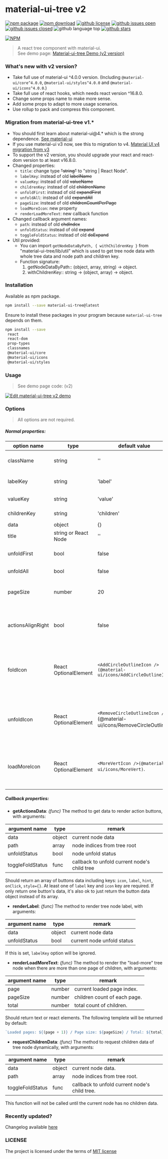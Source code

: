 # material-ui-tree v2
[![npm package](https://img.shields.io/npm/v/material-ui-tree.svg)](https://www.npmjs.org/package/material-ui-tree)
[![npm download](https://img.shields.io/npm/dt/material-ui-tree.svg)](https://www.npmjs.org/package/material-ui-tree)
[![github license](https://img.shields.io/github/license/shallinta/material-ui-tree.svg)](https://github.com/shallinta/material-ui-tree/blob/master/LICENSE)
[![github issues open](https://img.shields.io/github/issues/shallinta/material-ui-tree.svg)](https://github.com/shallinta/material-ui-tree/issues?q=is%3Aopen+is%3Aissue)
[![github issues closed](https://img.shields.io/github/issues-closed/shallinta/material-ui-tree.svg)](https://github.com/shallinta/material-ui-tree/issues?q=is%3Aissue+is%3Aclosed)
![github language top](https://img.shields.io/github/languages/top/shallinta/material-ui-tree.svg)
[![github stars](https://img.shields.io/github/stars/shallinta/material-ui-tree.svg?style=social&label=Stars)](https://github.com/shallinta/material-ui-tree)  

[![NPM](https://nodei.co/npm/material-ui-tree.png?downloads=true&downloadRank=true&stars=true)](https://www.npmjs.com/package/material-ui-tree)
> A react tree component with material-ui.  
> See demo page: [Material-ui-tree Demo (v2 version)](https://94wyyw992r.codesandbox.io/)

### What's new with v2 version?
- Take full use of material-ui ^4.0.0 version. (Including `@material-ui/core^4.0.0`, `@material-ui/styles^4.0.0` and `@material-ui/icons^4.0.0`.)
- Take full use of react hooks, which needs react version ^16.8.0.
- Change some props name to make more sense.
- Add some props to adapt to more usage scenarios.
- Use rollup to pack and compress this component.

### Migration from material-ui-tree v1.*
- You should first learn about material-ui@4.* which is the strong dependence. [See material-ui](https://material-ui.com/)
- If you use material-ui v3 now, see this to migration to v4. [Material UI v4 migration from v3](https://material-ui.com/guides/migration-v3/)
- To support the v2 version, you should upgrade your react and react-dom version to at least v16.8.0.
- Changed properties:
  - `title`: change type <del>"string"</del> to "string | React Node".
  - `labelKey`: instead of old <del>labelName</del>
  - `valueKey`: instead of old <del>valueName</del>
  - `childrenKey`: instead of old <del>childrenName</del>
  - `unfoldFirst`: instead of old <del>expandFirst</def>
  - `unfoldAll`: instead of old <del>expandAll</del>
  - `pageSize`: instead of old <del>childrenCountPerPage</del>
  - `loadMoreIcon`: new property
  - `renderLoadMoreText`: new callback function
- Changed callback argument names:
  - `path`: instead of old <del>chdIndex</del>
  - `unfoldStatus`: instead of old <del>expand</del>
  - `toggleFoldStatus`: instead of old <del>doExpand</del>
- Util provided:
  - You can import `getNodeDataByPath, { withChildrenKey }` from "material-ui-tree/lib/util" which is used to get tree node data with whole tree data and node path and children key.  
  - Function signature:
    1. getNodeDataByPath:: (object, array, string) -> object.
    2. withChildrenKey:: string -> (object, array) -> object.


### Installation
Available as npm package.
```sh
npm install --save material-ui-tree@latest
```
Ensure to install these packages in your program because `material-ui-tree` depends on them.
```sh
npm install --save
 react
 react-dom
 prop-types
 classnames
 @material-ui/core
 @material-ui/icons
 @material-ui/styles
```


### Usage
>  See demo page code: (v2)  

[![Edit material-ui-tree v2 demo](https://codesandbox.io/static/img/play-codesandbox.svg)](https://codesandbox.io/s/94wyyw992r?fontsize=14)


### Options
> All options are not required.  

##### Normal properties:  

|option name | type | default value | remark |
|---|---|---|---|
|className|string|''|The `className` will passed to container `Paper` component of material-ui.|
|labelKey|string|'label'|Label key to show in tree leaf data. If `renderLabel` option is set, `labelKey` will be ignored.|
|valueKey|string|'value'|Value key in tree leaf data. Used for react children key.|
|childrenKey|string|'children'|Children key to render child branch in tree leaf data.|
|data|object|{}|Initial tree data.|
|title|string or React Node|''|Tree title. If not set, title module will not show.|
|unfoldFirst|bool|false|Whether unfold the first branch of the tree in the beginning.|
|unfoldAll|bool|false|Whether unfold all branches of the tree in the beginning.|
|pageSize|number|20|Children nodes' count in each branch page. When tree node children data is too big, render them by page.|
|actionsAlignRight|bool|false|Whether the tree node action buttons aligns to right side. Action buttons will follow behind node label if it's false, or else will be aligned to right side.|
|foldIcon|React OptionalElement|`<AddCircleOutlineIcon />(@material-ui/icons/AddCircleOutline)`|Icon of tree node in fold status. You should pass an react element of icon such as `<ArrowDownIcon />(@material-ui/icons/KeyboardArrowDown)` when you want to modify the icon.|
|unfoldIcon|React OptionalElement|`<RemoveCircleOutlineIcon />`(@material-ui/icons/RemoveCircleOutline)`|Icon of tree node in unfold status. You should pass an react element of icon such as `<ArrowUpIcon />(@material-ui/icons/KeyboardArrowUp)` when you want to modify the icon.|
|loadMoreIcon|React OptionalElement|`<MoreVertIcon />(@material-ui/icons/MoreVert)`.|Icon of "load-more" tree node. You should pass an react element of icon such as `<MoreHorizIcon />(@material-ui/icons/MoreHoriz)` when you want to modify the icon.|

##### Callback properties:

- **getActionsData**: *(func)* The method to get data to render action buttons, with arguments:  

|argument name|type|remark|
|---|---|---|
|data|object|current node data|  
|path|array<number>|node indices from tree root|
|unfoldStatus|bool|node unfold status|
|toggleFoldStatus|func|callback to unfold current node's child tree|

Should return an array of buttons data including keys: `icon`, `label`, `hint`, `onClick`, `style={}`. At least one of `label` key and `icon` key are required. If only return one button's data, it's also ok to just return the button data object instead of its array.

- **renderLabel**: *(func)* The method to render tree node label, with arguments:  

|argument name|type|remark|
|---|---|---|
|data|object|current node data|
|unfoldStatus|bool|current node unfold status|

If this is set, `labelKey` option will be ignored.

- **renderLoadMoreText**: *(func)* The method to render the "load-more" tree node when there are more than one page of children, with arguments:  

|argument name|type|remark|
|---|---|---|
|page|number|current loaded page index.|
|pageSize|number|children count of each page.|
|total|number|total count of children.|

Should return text or react elements. The following templete will be returned by default:  

```js
`Loaded pages: ${(page + 1)} / Page size: ${pageSize} / Total: ${total}. Click here to load more...`
```

- **requestChildrenData**: *(func)* The method to request children data of tree node dynamically, with arguments:  

|argument name|type|remark|
|---|---|---|
|data|object|current node data.|
|path|array<number>|node indices from tree root.|
|toggleFoldStatus|func|callback to unfold current node's child tree.|

This function will not be called until the current node has no children data.  


### Recently updated?
Changelog available [here](https://github.com/shallinta/material-ui-tree/blob/master/CHANGELOG.md)


### LICENSE
The project is licensed under the terms of [MIT license](https://github.com/shallinta/material-ui-tree/blob/master/LICENSE)
